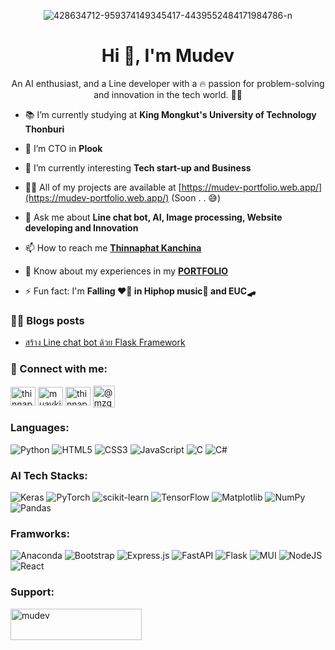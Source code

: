<p align="center"><img src="https://i.ibb.co/Px83MMz/428634712-959374149345417-4439552484171984786-n.jpg" alt="428634712-959374149345417-4439552484171984786-n" border="0"></p>

<h1 align="center">Hi 👋, I'm Mudev</h1>
<p align="center">An AI enthusiast, and a Line developer with a 🔥 passion for problem-solving and innovation in the tech world. 🏃🏻</p>

- 📚 I’m currently studying at **King Mongkut's University of Technology Thonburi**

- 🌱 I’m CTO in **Plook**

- 🧐 I’m currently interesting **Tech start-up and Business**

- 👨‍💻 All of my projects are available at [https://mudev-portfolio.web.app/](https://mudev-portfolio.web.app/) (Soon . . 😅)

- 💬 Ask me about **Line chat bot, AI, Image processing, Website developing and Innovation**

- 📫 How to reach me [**Thinnaphat Kanchina**](https://www.facebook.com/profile.php?id=100004185094386)

- 📄 Know about my experiences in my [**PORTFOLIO**](https://shorturl.at/mvM04)

- ⚡ Fun fact: I'm **Falling ❤️‍🔥 in Hiphop music🎤 and EUC🛹**

### ✍🏻 Blogs posts
<!-- BLOG-POST-LIST:START -->
- [สร้าง Line chat bot ด้วย Flask Framework](https://medium.com/@mzgamer3360/%E0%B8%AA%E0%B8%A3%E0%B9%89%E0%B8%B2%E0%B8%87-linebot-%E0%B8%A3%E0%B9%88%E0%B8%A7%E0%B8%A1%E0%B8%81%E0%B8%B1%E0%B8%9A-python-flask-ad4c465613aa)
<!-- BLOG-POST-LIST:END -->

<h3 align="left">🔗 Connect with me:</h3>
<p align="left">
<a href="https://linkedin.com/in/thinnaphat-kanchina-6415ab2a5" target="blank"><img align="center" src="https://raw.githubusercontent.com/rahuldkjain/github-profile-readme-generator/master/src/images/icons/Social/linked-in-alt.svg" alt="thinnaphat-kanchina-6415ab2a5" height="30" width="40" /></a>
<a href="https://kaggle.com/muaykill" target="blank"><img align="center" src="https://raw.githubusercontent.com/rahuldkjain/github-profile-readme-generator/master/src/images/icons/Social/kaggle.svg" alt="muaykill" height="30" width="40" /></a>
<a href="https://fb.com/thinnaphat kanchina" target="blank"><img align="center" src="https://raw.githubusercontent.com/rahuldkjain/github-profile-readme-generator/master/src/images/icons/Social/facebook.svg" alt="thinnaphat kanchina" height="30" width="40" /></a>
<a href="https://medium.com/@mzgamer3360" target="blank"><img align="center" src="https://cdn-icons-png.flaticon.com/512/5968/5968906.png" alt="@mzgamer3360" height="35" width="35" /></a>
</p>

<h3 align="left">Languages:</h3>

![Python](https://img.shields.io/badge/python-3670A0?style=for-the-badge&logo=python&logoColor=ffdd54)
![HTML5](https://img.shields.io/badge/html5-%23E34F26.svg?style=for-the-badge&logo=html5&logoColor=white)
![CSS3](https://img.shields.io/badge/css3-%231572B6.svg?style=for-the-badge&logo=css3&logoColor=white)
![JavaScript](https://img.shields.io/badge/javascript-%23323330.svg?style=for-the-badge&logo=javascript&logoColor=%23F7DF1E)
![C](https://img.shields.io/badge/c-%2300599C.svg?style=for-the-badge&logo=c&logoColor=white)
![C#](https://img.shields.io/badge/c%23-%23239120.svg?style=for-the-badge&logo=csharp&logoColor=white)

<h3 align="left">AI Tech Stacks:</h3>

![Keras](https://img.shields.io/badge/Keras-%23D00000.svg?style=for-the-badge&logo=Keras&logoColor=white)
![PyTorch](https://img.shields.io/badge/PyTorch-%23EE4C2C.svg?style=for-the-badge&logo=PyTorch&logoColor=white)
![scikit-learn](https://img.shields.io/badge/scikit--learn-%23F7931E.svg?style=for-the-badge&logo=scikit-learn&logoColor=white)
![TensorFlow](https://img.shields.io/badge/TensorFlow-%23FF6F00.svg?style=for-the-badge&logo=TensorFlow&logoColor=white)
![Matplotlib](https://img.shields.io/badge/Matplotlib-%23ffffff.svg?style=for-the-badge&logo=Matplotlib&logoColor=black)
![NumPy](https://img.shields.io/badge/numpy-%23013243.svg?style=for-the-badge&logo=numpy&logoColor=white)
![Pandas](https://img.shields.io/badge/pandas-%23150458.svg?style=for-the-badge&logo=pandas&logoColor=white)

<h3 align="left">Framworks:</h3>

![Anaconda](https://img.shields.io/badge/Anaconda-%2344A833.svg?style=for-the-badge&logo=anaconda&logoColor=white)
![Bootstrap](https://img.shields.io/badge/bootstrap-%238511FA.svg?style=for-the-badge&logo=bootstrap&logoColor=white)
![Express.js](https://img.shields.io/badge/express.js-%23404d59.svg?style=for-the-badge&logo=express&logoColor=%2361DAFB)
![FastAPI](https://img.shields.io/badge/FastAPI-005571?style=for-the-badge&logo=fastapi)
![Flask](https://img.shields.io/badge/flask-%23000.svg?style=for-the-badge&logo=flask&logoColor=white)
![MUI](https://img.shields.io/badge/MUI-%230081CB.svg?style=for-the-badge&logo=mui&logoColor=white)
![NodeJS](https://img.shields.io/badge/node.js-6DA55F?style=for-the-badge&logo=node.js&logoColor=white)
![React](https://img.shields.io/badge/react-%2320232a.svg?style=for-the-badge&logo=react&logoColor=%2361DAFB)

<h3 align="left">Support:</h3>
<p><a href="https://www.buymeacoffee.com/mudev"> <img align="left" src="https://cdn.buymeacoffee.com/buttons/v2/default-yellow.png" height="50" width="210" alt="mudev" /></a></p><br><br>

